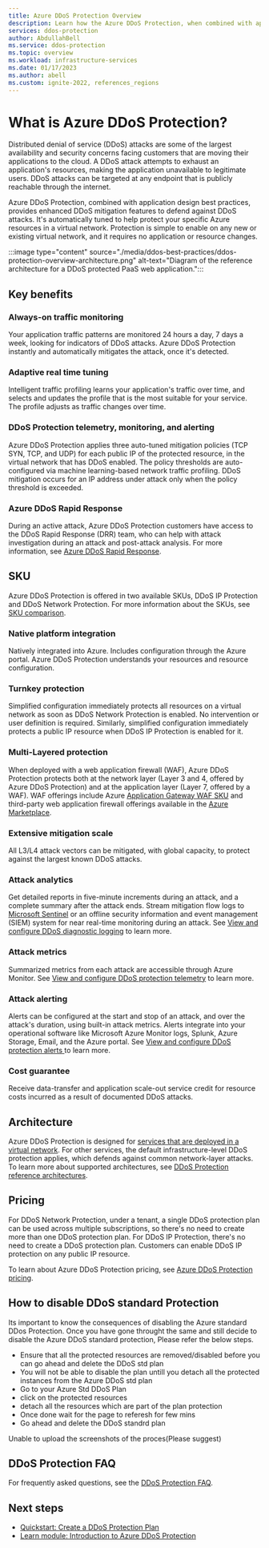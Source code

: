 ```yaml
---
title: Azure DDoS Protection Overview
description: Learn how the Azure DDoS Protection, when combined with application design best practices, provides defense against DDoS attacks.
services: ddos-protection
author: AbdullahBell
ms.service: ddos-protection
ms.topic: overview
ms.workload: infrastructure-services
ms.date: 01/17/2023
ms.author: abell
ms.custom: ignite-2022, references_regions
---
```


# What is Azure DDoS Protection?

Distributed denial of service (DDoS) attacks are some of the largest availability and security concerns facing customers that are moving their applications to the cloud. A DDoS attack attempts to exhaust an application's resources, making the application unavailable to legitimate users. DDoS attacks can be targeted at any endpoint that is publicly reachable through the internet.

Azure DDoS Protection, combined with application design best practices, provides enhanced DDoS mitigation features to defend against DDoS attacks. It's automatically tuned to help protect your specific Azure resources in a virtual network. Protection is simple to enable on any new or existing virtual network, and it requires no application or resource changes.

:::image type="content" source="./media/ddos-best-practices/ddos-protection-overview-architecture.png" alt-text="Diagram of the reference architecture for a DDoS protected PaaS web application.":::

## Key benefits

### Always-on traffic monitoring
 Your application traffic patterns are monitored 24 hours a day, 7 days a week, looking for indicators of DDoS attacks. Azure DDoS Protection instantly and automatically mitigates the attack, once it's detected.

### Adaptive real time tuning
 Intelligent traffic profiling learns your application's traffic over time, and selects and updates the profile that is the most suitable for your service. The profile adjusts as traffic changes over time.

### DDoS Protection telemetry, monitoring, and alerting
Azure DDoS Protection applies three auto-tuned mitigation policies (TCP SYN, TCP, and UDP) for each public IP of the protected resource, in the virtual network that has DDoS enabled. The policy thresholds are auto-configured via machine learning-based network traffic profiling. DDoS mitigation occurs for an IP address under attack only when the policy threshold is exceeded.

### Azure DDoS Rapid Response
 During an active attack, Azure DDoS Protection customers have access to the DDoS Rapid Response (DRR) team, who can help with attack investigation during an attack and post-attack analysis. For more information, see [Azure DDoS Rapid Response](ddos-rapid-response.md).
 
## SKU

Azure DDoS Protection is offered in two available SKUs, DDoS IP Protection and DDoS Network Protection. For more information about the SKUs, see [SKU comparison](ddos-protection-sku-comparison.md).


### Native platform integration
 Natively integrated into Azure. Includes configuration through the Azure portal. Azure DDoS Protection understands your resources and resource configuration.

### Turnkey protection
Simplified configuration immediately protects all resources on a virtual network as soon as DDoS Network Protection is enabled. No intervention or user definition is required. Similarly, simplified configuration immediately protects a public IP resource when DDoS IP Protection is enabled for it.

### Multi-Layered protection
When deployed with a web application firewall (WAF), Azure DDoS Protection protects both at the network layer (Layer 3 and 4, offered by Azure DDoS Protection) and at the application layer (Layer 7, offered by a WAF). WAF offerings include Azure [Application Gateway WAF SKU](../web-application-firewall/ag/ag-overview.md?toc=/azure/virtual-network/toc.json) and third-party web application firewall offerings available in the [Azure Marketplace](https://azuremarketplace.microsoft.com/marketplace/apps?page=1&search=web%20application%20firewall).

### Extensive mitigation scale
 All L3/L4 attack vectors can be mitigated, with global capacity, to protect against the largest known DDoS attacks.

### Attack analytics
Get detailed reports in five-minute increments during an attack, and a complete summary after the attack ends. Stream mitigation flow logs to [Microsoft Sentinel](../sentinel/data-connectors/azure-ddos-protection.md) or an offline security information and event management (SIEM) system for near real-time monitoring during an attack. See [View and configure DDoS diagnostic logging](diagnostic-logging.md) to learn more.

### Attack metrics
 Summarized metrics from each attack are accessible through Azure Monitor. See [View and configure DDoS protection telemetry](telemetry.md) to learn more.

### Attack alerting
 Alerts can be configured at the start and stop of an attack, and over the attack's duration, using built-in attack metrics. Alerts integrate into your operational software like Microsoft Azure Monitor logs, Splunk, Azure Storage, Email, and the Azure portal. See [View and configure DDoS protection alerts
](alerts.md) to learn more.

### Cost guarantee
 Receive data-transfer and application scale-out service credit for resource costs incurred as a result of documented DDoS attacks.

## Architecture

Azure DDoS Protection is designed for [services that are deployed in a virtual network](../virtual-network/virtual-network-for-azure-services.md). For other services, the default infrastructure-level DDoS protection applies, which defends against common network-layer attacks. To learn more about supported architectures, see [DDoS Protection reference architectures](./ddos-protection-reference-architectures.md).

## Pricing

For DDoS Network Protection, under a tenant, a single DDoS protection plan can be used across multiple subscriptions, so there's no need to create more than one DDoS protection plan.
For DDoS IP Protection, there's no need to create a DDoS protection plan. Customers can enable DDoS IP protection on any public IP resource.

To learn about Azure DDoS Protection pricing, see [Azure DDoS Protection pricing](https://azure.microsoft.com/pricing/details/ddos-protection/). 


## How to disable DDoS standard Protection

Its important to know the consequences of disabling the Azure standard DDos Protection. Once you have gone throught the same and still decide to disable the Azure DDoS standard protection, Please refer the below steps. 
- Ensure that all the protected resources are removed/disabled before you can go ahead and delete the DDoS std plan 
- You will not be able to disable the plan untill you detach all the protected instances from the Azure DDoS std plan 
- Go to your Azure Std DDoS Plan 
- click on the protected resources 
- detach all the resources which are part of the plan protection 
- Once done wait for the page to referesh for few mins 
- Go ahead and delete the DDoS standrd plan 

Unable to upload the screenshots of the proces(Please suggest)

## DDoS Protection FAQ

For frequently asked questions, see the [DDoS Protection FAQ](ddos-faq.yml).

## Next steps

* [Quickstart: Create a DDoS Protection Plan](manage-ddos-protection.md)
* [Learn module: Introduction to Azure DDoS Protection](/training/modules/introduction-azure-ddos-protection/)
